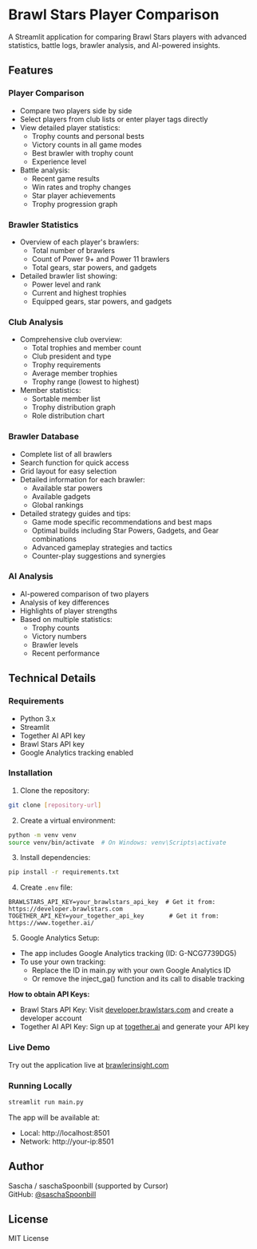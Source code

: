 # Brawl Stars Player Comparison

A Streamlit application for comparing Brawl Stars players with advanced statistics, battle logs, brawler analysis, and AI-powered insights.

## Features

### Player Comparison
- Compare two players side by side
- Select players from club lists or enter player tags directly
- View detailed player statistics:
  - Trophy counts and personal bests
  - Victory counts in all game modes
  - Best brawler with trophy count
  - Experience level
- Battle analysis:
  - Recent game results
  - Win rates and trophy changes
  - Star player achievements
  - Trophy progression graph

### Brawler Statistics
- Overview of each player's brawlers:
  - Total number of brawlers
  - Count of Power 9+ and Power 11 brawlers
  - Total gears, star powers, and gadgets
- Detailed brawler list showing:
  - Power level and rank
  - Current and highest trophies
  - Equipped gears, star powers, and gadgets

### Club Analysis
- Comprehensive club overview:
  - Total trophies and member count
  - Club president and type
  - Trophy requirements
  - Average member trophies
  - Trophy range (lowest to highest)
- Member statistics:
  - Sortable member list
  - Trophy distribution graph
  - Role distribution chart

### Brawler Database
- Complete list of all brawlers
- Search function for quick access
- Grid layout for easy selection
- Detailed information for each brawler:
  - Available star powers
  - Available gadgets
  - Global rankings
- Detailed strategy guides and tips:
  - Game mode specific recommendations and best maps
  - Optimal builds including Star Powers, Gadgets, and Gear combinations
  - Advanced gameplay strategies and tactics
  - Counter-play suggestions and synergies

### AI Analysis
- AI-powered comparison of two players
- Analysis of key differences
- Highlights of player strengths
- Based on multiple statistics:
  - Trophy counts
  - Victory numbers
  - Brawler levels
  - Recent performance

## Technical Details

### Requirements
- Python 3.x
- Streamlit
- Together AI API key
- Brawl Stars API key
- Google Analytics tracking enabled

### Installation

1. Clone the repository:
```bash
git clone [repository-url]
```

2. Create a virtual environment:
```bash
python -m venv venv
source venv/bin/activate  # On Windows: venv\Scripts\activate
```

3. Install dependencies:
```bash
pip install -r requirements.txt
```

4. Create `.env` file:
```
BRAWLSTARS_API_KEY=your_brawlstars_api_key  # Get it from: https://developer.brawlstars.com
TOGETHER_API_KEY=your_together_api_key       # Get it from: https://www.together.ai/
```

5. Google Analytics Setup:
  - The app includes Google Analytics tracking (ID: G-NCG7739DG5)
  - To use your own tracking:
    - Replace the ID in main.py with your own Google Analytics ID
    - Or remove the inject_ga() function and its call to disable tracking

**How to obtain API Keys:**
- Brawl Stars API Key: Visit [developer.brawlstars.com](https://developer.brawlstars.com) and create a developer account
- Together AI API Key: Sign up at [together.ai](https://www.together.ai/) and generate your API key

### Live Demo
Try out the application live at [brawlerinsight.com](https://www.brawlerinsight.com/)

### Running Locally
```bash
streamlit run main.py
```

The app will be available at:
- Local: http://localhost:8501
- Network: http://your-ip:8501

## Author
Sascha / saschaSpoonbill (supported by Cursor)  
GitHub: [@saschaSpoonbill](https://github.com/saschaSpoonbill)

## License
MIT License
